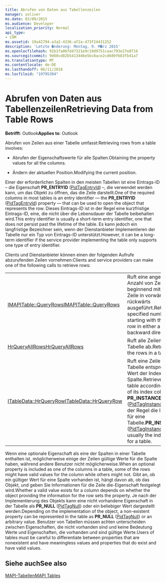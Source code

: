 ```yaml
---
title: Abrufen von Daten aus Tabellenzeilen
manager: soliver
ms.date: 03/09/2015
ms.audience: Developer
localization_priority: Normal
api_type:
- COM
ms.assetid: 19a42794-a3a2-4336-af2a-473f24431252
description: 'Letzte �nderung: Montag, 9. M�rz 2015'
ms.openlocfilehash: 91b1fa06fd47321e9c19d9751caac793e27e8f16
ms.sourcegitcommit: 9d60cd82b5413446e5bc8ace2cd689f683fb41a7
ms.translationtype: MT
ms.contentlocale: de-DE
ms.lasthandoff: 06/11/2018
ms.locfileid: "19795394"
---
```

# <a name="retrieving-data-from-table-rows"></a><span data-ttu-id="25e3f-103">Abrufen von Daten aus Tabellenzeilen</span><span class="sxs-lookup"><span data-stu-id="25e3f-103">Retrieving Data from Table Rows</span></span>

  
  
<span data-ttu-id="25e3f-104">**Betrifft**: Outlook</span><span class="sxs-lookup"><span data-stu-id="25e3f-104">**Applies to**: Outlook</span></span> 
  
<span data-ttu-id="25e3f-105">Abrufen von Zeilen aus einer Tabelle umfasst:</span><span class="sxs-lookup"><span data-stu-id="25e3f-105">Retrieving rows from a table involves:</span></span>
  
- <span data-ttu-id="25e3f-106">Abrufen der Eigenschaftswerte für alle Spalten.</span><span class="sxs-lookup"><span data-stu-id="25e3f-106">Obtaining the property values for all the columns.</span></span>
    
- <span data-ttu-id="25e3f-107">Ändern der aktuellen Position.</span><span class="sxs-lookup"><span data-stu-id="25e3f-107">Modifying the current position.</span></span>
    
<span data-ttu-id="25e3f-108">Einer der erforderlichen Spalten in den meisten Tabellen ist eine Eintrags-ID – die Eigenschaft **PR_ENTRYID** ([PidTagEntryId](pidtagentryid-canonical-property.md)) –, die verwendet werden kann, um das Objekt zu öffnen, das die Zeile darstellt.</span><span class="sxs-lookup"><span data-stu-id="25e3f-108">One of the required columns in most tables is an entry identifier — the **PR_ENTRYID** ([PidTagEntryId](pidtagentryid-canonical-property.md)) property — that can be used to open the object that represents the row.</span></span> <span data-ttu-id="25e3f-109">Dieses Eintrags-ID ist in der Regel eine kurzfristige Eintrags-ID, eine, die nicht über die Lebensdauer der Tabelle beibehalten wird.</span><span class="sxs-lookup"><span data-stu-id="25e3f-109">This entry identifier is usually a short-term entry identifier, one that does not persist past the lifetime of the table.</span></span> <span data-ttu-id="25e3f-110">Es kann jedoch ein langfristige Bezeichner sein, wenn der Dienstanbieter Implementieren der Tabelle nur ein Typ von Eintrags-ID unterstützt.</span><span class="sxs-lookup"><span data-stu-id="25e3f-110">However, it can be a long-term identifier if the service provider implementing the table only supports one type of entry identifier.</span></span>
  
<span data-ttu-id="25e3f-111">Clients und Dienstanbieter können einen der folgenden Aufrufe abzurufenden Zeilen vornehmen:</span><span class="sxs-lookup"><span data-stu-id="25e3f-111">Clients and service providers can make one of the following calls to retrieve rows:</span></span>
  
|||
|:-----|:-----|
|[<span data-ttu-id="25e3f-112">IMAPITable::QueryRows</span><span class="sxs-lookup"><span data-stu-id="25e3f-112">IMAPITable::QueryRows</span></span>](imapitable-queryrows.md) <br/> |<span data-ttu-id="25e3f-113">Ruft eine angegebene Anzahl von Zeilen beginnend mit der aktuellen Zeile in vorwärts oder rückwärts ausgeführt.</span><span class="sxs-lookup"><span data-stu-id="25e3f-113">Retrieves a specified number of rows starting with the current row in either a forward or backward direction.</span></span>  <br/> |
|[<span data-ttu-id="25e3f-114">HrQueryAllRows</span><span class="sxs-lookup"><span data-stu-id="25e3f-114">HrQueryAllRows</span></span>](hrqueryallrows.md) <br/> |<span data-ttu-id="25e3f-115">Ruft alle Zeilen in einer Tabelle ab.</span><span class="sxs-lookup"><span data-stu-id="25e3f-115">Retrieves all of the rows in a table.</span></span>  <br/> |
|[<span data-ttu-id="25e3f-116">ITableData::HrQueryRow</span><span class="sxs-lookup"><span data-stu-id="25e3f-116">ITableData::HrQueryRow</span></span>](itabledata-hrqueryrow.md) <br/> |<span data-ttu-id="25e3f-117">Ruft eine Zeile in einer Tabelle entsprechend dem Wert der Index-Spalte.</span><span class="sxs-lookup"><span data-stu-id="25e3f-117">Retrieves a row in a table according to the value of its index column.</span></span> <span data-ttu-id="25e3f-118">**PR_INSTANCE_KEY** ([PidTagInstanceKey](pidtaginstancekey-canonical-property.md)) ist in der Regel die Indexspalte für eine Tabelle.</span><span class="sxs-lookup"><span data-stu-id="25e3f-118">**PR_INSTANCE_KEY** ([PidTagInstanceKey](pidtaginstancekey-canonical-property.md)) is usually the index column for a table.</span></span>  <br/> |
   
<span data-ttu-id="25e3f-119">Wenn eine optionale Eigenschaft als eine der Spalten in einer Tabelle enthalten ist, möglicherweise einige der Zeilen gültige Werte für die Spalte haben, während andere Benutzer nicht möglicherweise.</span><span class="sxs-lookup"><span data-stu-id="25e3f-119">When an optional property is included as one of the columns in a table, some of the rows might have valid values for the column while others might not.</span></span> <span data-ttu-id="25e3f-120">Gibt an, ob ein gültiger Wert für eine Spalte vorhanden ist, hängt davon ab, ob das Objekt, und geben Sie Informationen für die Zeile die-Eigenschaft festgelegt wird.</span><span class="sxs-lookup"><span data-stu-id="25e3f-120">Whether a valid value exists for a column depends on whether the object providing the information for the row sets the property.</span></span> <span data-ttu-id="25e3f-121">Je nach der Implementierung des Objekts kann eine nicht vorhandene Eigenschaft in der Tabelle als **PR_NULL** ([PidTagNull](pidtagnull-canonical-property.md)) oder ein beliebiger Wert dargestellt werden.</span><span class="sxs-lookup"><span data-stu-id="25e3f-121">Depending on the implementation of the object, a non-existent property can be represented in the table as **PR_NULL** ([PidTagNull](pidtagnull-canonical-property.md)) or an arbitrary value.</span></span> <span data-ttu-id="25e3f-122">Benutzer von Tabellen müssen achten unterscheiden zwischen Eigenschaften, die nicht vorhanden sind und keine Bedeutung Werte und Eigenschaften, die vorhanden und sind gültige Werte.</span><span class="sxs-lookup"><span data-stu-id="25e3f-122">Users of tables must be careful to differentiate between properties that are nonexistent and have meaningless values and properties that do exist and have valid values.</span></span> 
  
## <a name="see-also"></a><span data-ttu-id="25e3f-123">Siehe auch</span><span class="sxs-lookup"><span data-stu-id="25e3f-123">See also</span></span>



[<span data-ttu-id="25e3f-124">MAPI-Tabellen</span><span class="sxs-lookup"><span data-stu-id="25e3f-124">MAPI Tables</span></span>](mapi-tables.md)

